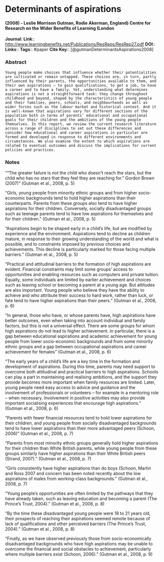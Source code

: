 # Determinants of aspirations
#### (2008) - Leslie Morrison Gutman, Rodie Akerman, England) Centre for Research on the Wider Benefits of Learning (London
**Journal**: 
**Link**:: http://www.learningbenefits.net/Publications/ResReps/ResRep27.pdf
**DOI**:: 
**Links**:: 
**Tags**:: #paper
**Cite Key**:: [@gutmanDeterminantsAspirations2008]

### Abstract

```
Young people make choices that influence whether their potentialities are cultivated or remain untapped. These choices are, in turn, partly influenced by their parents, the opportunities available to them, and their own aspirations – to gain qualifications, to get a job, to have a career and to have a family. Yet, understanding what determines aspirations is not a straightforward task: they change throughout childhood and beyond, shaped by the characteristics of young people and their families, peers, schools, and neighbourhoods as well as wider forces such as the labour market and historical context. And it is well-known that aspirations vary for different sections of the population both in terms of parents’ educational and occupational goals for their children and the ambitions of the young people themselves. In this report, we review the current research literature across a range of disciplines to set out these differences and consider how educational and career aspirations in particular are formed and developed in response to different environments and circumstances. We also examine the extent to which aspirations are related to eventual outcomes and discuss the implications for current policies and practices.
```

### Notes

““The greater failure is not the child who doesn't reach the stars, but the child who has no stars that they feel they are reaching for.” Gordon Brown (2007)” (Gutman et al., 2008, p. 5)

“Girls, young people from minority ethnic groups and from higher socio-economic backgrounds tend to hold higher aspirations than their counterparts. Parents from these groups also tend to have higher aspirations for their children. Conversely, socially disadvantaged groups such as teenage parents tend to have low aspirations for themselves and for their children.” (Gutman et al., 2008, p. 5)

“Aspirations begin to be shaped early in a child’s life, but are modified by experience and the environment. Aspirations tend to decline as children mature, in response to their growing understanding of the world and what is possible, and to constraints imposed by previous choices and achievements. This decline is particularly marked for those facing multiple barriers.” (Gutman et al., 2008, p. 5)

“Practical and attitudinal barriers to the formation of high aspirations are evident. Financial constraints may limit some groups’ access to opportunities and enabling resources such as computers and private tuition. Equally, some individuals are limited by earlier achievement and choices such as leaving school or becoming a parent at a young age. But attitudes are also important. Young people who believe they have the ability to achieve and who attribute their success to hard work, rather than luck, or fate tend to have higher aspirations than their peers.” (Gutman et al., 2008, p. 6)

“In general, those who have, or whose parents have, high aspirations have better outcomes, even when taking into account individual and family factors, but this is not a universal effect. There are some groups for whom high aspirations do not lead to higher achievement. In particular, there is a gap between educational aspirations and academic achievement for young people from lower socio-economic backgrounds and from some minority ethnic groups and a gap between occupational aspirations and career achievement for females” (Gutman et al., 2008, p. 6)

“The early years of a child’s life are a key time in the formation and development of aspirations. During this time, parents may need support to overcome both attitudinal and practical barriers to high aspirations. Schools can play a part in maintaining and realising ambitions, and the support they provide becomes more important when family resources are limited. Later, young people need easy access to advice and guidance and the involvement of professionals or volunteers – for example in a mentoring role – when necessary. Involvement in positive activities may also provide important socialising experiences that encourage high aspirations.” (Gutman et al., 2008, p. 6)

“Parents with fewer financial resources tend to hold lower aspirations for their children, and young people from socially disadvantaged backgrounds tend to have lower aspirations than their more advantaged peers (Schoon, 2006)” (Gutman et al., 2008, p. 7)

“Parents from most minority ethnic groups generally hold higher aspirations for their children than White British parents, while young people from these groups similarly have higher aspirations than their White British peers (Strand, 2007).” (Gutman et al., 2008, p. 7)

“Girls consistently have higher aspirations than do boys (Schoon, Martin and Ross 2007 and concern has been noted recently about the low aspirations of males from working-class backgrounds.” (Gutman et al., 2008, p. 7)

“Young people’s opportunities are often limited by the pathways that they have already taken, such as leaving education and becoming a parent (The Prince’s Trust, 2004).” (Gutman et al., 2008, p. 8)

“By the time these disadvantaged young people were 18 to 21 years old, their prospects of reaching their aspirations seemed remote because of lack of qualifications and other perceived barriers (The Prince’s Trust, 2004).” (Gutman et al., 2008, p. 8)

“Finally, as we have observed previously those from socio-economically disadvantaged backgrounds who have high aspirations may be unable to overcome the financial and social obstacles to achievement, particularly where multiple barriers exist (Schoon, 2006).” (Gutman et al., 2008, p. 9)